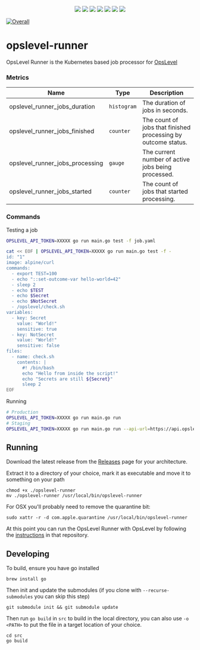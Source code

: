 <p align="center">
    <a href="https://github.com/OpsLevel/opslevel-runner/blob/main/LICENSE" alt="License">
        <img src="https://img.shields.io/github/license/OpsLevel/opslevel-runner.svg" /></a>
    <a href="https://goreportcard.com/report/github.com/OpsLevel/opslevel-runner" alt="Go Report Card">
        <img src="https://goreportcard.com/badge/github.com/OpsLevel/opslevel-runner" /></a>
    <a href="https://GitHub.com/OpsLevel/opslevel-runner/releases/" alt="Release">
        <img src="https://img.shields.io/github/v/release/OpsLevel/opslevel-runner" /></a>  
    <a href="https://masterminds.github.io/stability/experimental.html" alt="Stability: Experimental">
        <img src="https://masterminds.github.io/stability/experimental.svg" /></a>  
    <a href="https://github.com/OpsLevel/opslevel-runner/graphs/contributors" alt="Contributors">
        <img src="https://img.shields.io/github/contributors/OpsLevel/opslevel-runner" /></a>
    <a href="https://github.com/OpsLevel/opslevel-runner/pulse" alt="Activity">
        <img src="https://img.shields.io/github/commit-activity/m/OpsLevel/opslevel-runner" /></a>
    <a href="https://github.com/OpsLevel/opslevel-runner/releases" alt="Downloads">
        <img src="https://img.shields.io/github/downloads/OpsLevel/opslevel-runner/total" /></a>
</p>

[![Overall](https://img.shields.io/endpoint?style=flat&url=https%3A%2F%2Fapp.opslevel.com%2Fapi%2Fservice_level%2FjcZ9Qt0e3fce3G6Xbo767Z2tXbKKKZ6qsRGzHZWwRME)](https://app.opslevel.com/services/opslevel_runner/maturity-report)

# opslevel-runner
OpsLevel Runner is the Kubernetes based job processor for [OpsLevel](https://www.opslevel.com/)

### Metrics

| Name | Type | Description |
| --- | --- | --- |
| opslevel_runner_jobs_duration | `histogram` | The duration of jobs in seconds. |
| opslevel_runner_jobs_finished | `counter` | The count of jobs that finished processing by outcome status. |
| opslevel_runner_jobs_processing | `gauge` | The current number of active jobs being processed. |
| opslevel_runner_jobs_started | `counter` | The count of jobs that started processing. |


### Commands

Testing a job

```sh
OPSLEVEL_API_TOKEN=XXXXX go run main.go test -f job.yaml

cat << EOF | OPSLEVEL_API_TOKEN=XXXXX go run main.go test -f -
id: "1"
image: alpine/curl
commands:
  - export TEST=100
  - echo "::set-outcome-var hello-world=42"
  - sleep 2
  - echo $TEST
  - echo $Secret
  - echo $NotSecret
  - /opslevel/check.sh
variables:
  - key: Secret
    value: "World!"
    sensitive: true
  - key: NotSecret
    value: "World!"
    sensitive: false
files:
  - name: check.sh
    contents: |
      #! /bin/bash
      echo "Hello from inside the script!"
      echo "Secrets are still ${Secret}"
      sleep 2
EOF
```

Running

```sh
# Production
OPSLEVEL_API_TOKEN=XXXXX go run main.go run 
# Staging
OPSLEVEL_API_TOKEN=XXXXX go run main.go run --api-url=https://api.opslevel-staging.com/graphql --app-url=https://app.opslevel-staging.com  
```

## Running

Download the latest release from the [Releases](https://github.com/OpsLevel/opslevel-runner/releases/) page for your architecture.

Extract it to a directory of your choice, mark it as executable and move it to something on your path

```
chmod +x ./opslevel-runner
mv ./opslevel-runner /usr/local/bin/opslevel-runner
```

For OSX you'll probably need to remove the quarantine bit:

```
sudo xattr -r -d com.apple.quarantine /usr/local/bin/opslevel-runner
```

At this point you can run the OpsLevel Runner with OpsLevel by following the [instructions](https://gitlab.com/jklabsinc/OpsLevel/-/blob/master/CONTRIBUTING.md#OpsLevel-Runner) in that repository.

## Developing

To build, ensure you have go installed

```
brew install go
```

Then init and update the submodules (if you clone with `--recurse-submodules` you can skip this step)

```
git submodule init && git submodule update
```

Then run `go build` in `src` to build in the local directory, you can also use `-o <PATH>` to put the file in a target location of your choice.

```
cd src
go build
```
